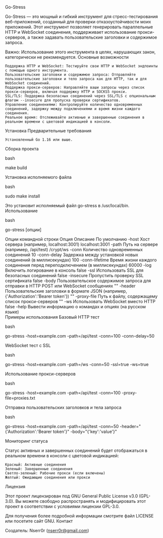 Go-Stress

Go-Stress — это мощный и гибкий инструмент для стресс-тестирования веб-приложений, созданный для проверки отказоустойчивости моих приложений. Этот инструмент позволяет генерировать параллельные HTTP и WebSocket соединения, поддерживает использование прокси-серверов, а также задавать пользовательские заголовки и содержимое запроса.

Важно: Использование этого инструмента в целях, нарушающих закон, категорически не рекомендуется.
Основные возможности

    Поддержка HTTP и WebSocket: Тестируйте свои HTTP и WebSocket эндпоинты с помощью одного инструмента.
    Пользовательские заголовки и содержимое запроса: Отправляйте пользовательские заголовки и тело запроса как для HTTP, так и для WebSocket соединений.
    Поддержка прокси-серверов: Направляйте ваши запросы через список прокси-серверов, включая поддержку HTTP и SOCKS5 прокси.
    SSL/TLS: Поддержка безопасных соединений через SSL/TLS с опциональным флагом --insecure для пропуска проверки сертификатов.
    Управление соединениями: Контролируйте количество одновременных соединений, задержку между подключениями и время жизни каждого соединения.
    Реальное время: Отслеживайте активные и завершенные соединения в реальном времени с цветовой индикацией в консоли.

Установка
Предварительные требования

    Установленный Go 1.16 или выше.

Сборка проекта

bash

make build

Установка исполняемого файла

bash

sudo make install

Это установит исполняемый файл go-stress в /usr/local/bin.
Использование

bash

go-stress [опции]

Опции командной строки
Опция	Описание	По умолчанию
-host	Хост сервера (например, localhost:3001)	localhost:3001
-path	Путь на сервере (например, /api/test)	/crypt/ws
-conn	Количество одновременных соединений	10
-conn-delay	Задержка между установкой новых соединений (в миллисекундах)	100
-conn-lifetime	Время жизни каждого соединения перед переподключением (в миллисекундах)	60000
-log	Включить логирование в консоль	false
-ssl	Использовать SSL для безопасных соединений	false
-insecure	Пропустить проверку SSL сертификата	false
-body	Пользовательское содержимое запроса для отправки в HTTP POST или WebSocket сообщениях	""
-header	Пользовательские заголовки в формате JSON (например, {'Authorization':'Bearer token'})	""
-proxy-file	Путь к файлу, содержащему список прокси-серверов	""
-ws	Использовать WebSocket вместо HTTP	false
-help	Вывести информацию о командах и опциях (на русском языке)	
Примеры использования
Базовый HTTP тест

bash

go-stress -host=example.com -path=/api/test -conn=100 -conn-delay=50

WebSocket тест с SSL

bash

go-stress -host=example.com -path=/ws -conn=50 -ssl=true -ws=true

Использование прокси-серверов

bash

go-stress -host=example.com -path=/api/test -conn=100 -proxy-file=proxies.txt

Отправка пользовательских заголовков и тела запроса

bash

go-stress -host=example.com -path=/api/test -conn=50 -header="{'Authorization':'Bearer token'}" -body="{'key':'value'}"

Мониторинг статуса

Статус активных и завершенных соединений будет отображаться в реальном времени в консоли с цветовой индикацией:

    Красный: Активные соединения
    Зеленый: Завершенные соединения
    Светло-зеленый: Рабочие прокси (если включены)
    Желтый: Ожидающие соединения или прокси

Лицензия

Этот проект лицензирован под GNU General Public License v3.0 (GPL-3.0). Вы можете свободно распространять и модифицировать этот проект в соответствии с условиями лицензии GPL-3.0.

Для получения более подробной информации смотрите файл LICENSE или посетите сайт GNU.
Контакт

Создатель: Nserr0r (nserr0r@gmail.com)

